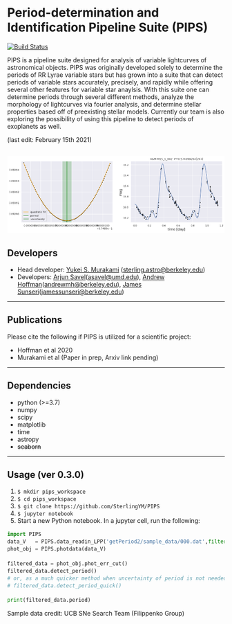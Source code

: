 # Period-determination and Identification Pipeline Suite (PIPS)
[![Build Status](https://dev.azure.com/PIPS-developers/PIPS/_apis/build/status/SterlingYM.PIPS?branchName=master)](https://dev.azure.com/PIPS-developers/PIPS/_build/latest?definitionId=1&branchName=master)

PIPS is a pipeline suite designed for analysis of variable lightcurves of astronomical objects. PIPS was originally developed solely to determine the periods of RR Lyrae variable stars but has grown into a suite that can detect periods of variable stars accurately, precisely, and rapidly while offering several other features for variable star anaylsis. With this suite one can determine periods through several different methods, analyze the morphology of lightcurves via fourier analysis, and determine stellar properties based off of preexisting stellar models. Currently our team is also exploring the possibility of using this pipeline to detect periods of exoplanets as well. 

(last edit: February 15th 2021) 

![](sample_output.png)
--------------------------
## Developers

* Head developer: [Yukei S. Murakami](https://www.fromthecalmsea.com) (sterling.astro@berkeley.edu)
* Developers: [Arjun Savel](https://www.arjunsavel.com)(asavel@umd.edu), [Andrew Hoffman]()(andrewmh@berkeley.edu), [James Sunseri](https://sites.google.com/view/jamessunseri/home)(jamessunseri@berkeley.edu)

--------------------------
## Publications
Please cite the following if PIPS is utilized for a scientific project:
* Hoffman et al 2020
* Murakami et al (Paper in prep, Arxiv link pending)


--------------------------
## Dependencies
* python (>=3.7)
* numpy
* scipy
* matplotlib
* time
* astropy
* ~~seaborn~~


--------------------------
## Usage (ver 0.3.0)

1. ```$ mkdir pips_workspace```
2. ```$ cd pips_workspace```
3. ```$ git clone https://github.com/SterlingYM/PIPS```
4. ```$ jupyter notebook```
5. Start a new Python notebook. In a jupyter cell, run the following:
```python
import PIPS
data_V   = PIPS.data_readin_LPP('getPeriod2/sample_data/000.dat',filter='V')
phot_obj = PIPS.photdata(data_V)

filtered_data = phot_obj.phot_err_cut()
filtered_data.detect_period()
# or, as a much quicker method when uncertainty of period is not needed,
# filtered_data.detect_period_quick() 

print(filtered_data.period)
```

Sample data credit: UCB SNe Search Team (Filippenko Group)

